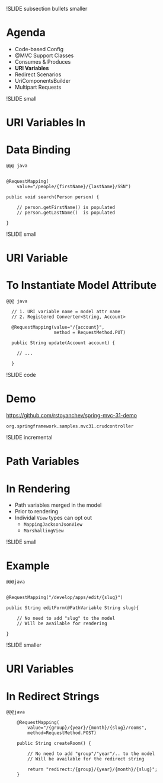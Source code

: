 
!SLIDE subsection bullets smaller
# Agenda

* Code-based Config
* @MVC Support Classes
* Consumes & Produces
* __URI Variables__
* Redirect Scenarios
* UriComponentsBuilder
* Multipart Requests

!SLIDE small
# URI Variables In
# Data Binding

    @@@ java


	@RequestMapping(
        value="/people/{firstName}/{lastName}/SSN")

	public void search(Person person) {

	    // person.getFirstName() is populated
        // person.getLastName()  is populated

	}

!SLIDE small
# URI Variable 
# To Instantiate Model Attribute

    @@@ java

      // 1. URI variable name = model attr name
      // 2. Registered Converter<String, Account>

	  @RequestMapping(value="/{account}", 
                      method = RequestMethod.PUT)

	  public String update(Account account) {

        // ...

      }

!SLIDE code
# Demo 

https://github.com/rstoyanchev/spring-mvc-31-demo

`org.springframework.samples.mvc31.crudcontroller`


!SLIDE incremental
# Path Variables
# In Rendering

* Path variables merged in the model
* Prior to rendering
* Individal `View` types can opt out
  * `MappingJacksonJsonView`
  * `MarshallingView`


!SLIDE small
# Example

    @@@java


    @RequestMapping("/develop/apps/edit/{slug}")

    public String editForm(@PathVariable String slug){

        // No need to add "slug" to the model
        // Will be available for rendering

    }

!SLIDE smaller
# URI Variables 
# In Redirect Strings 

    @@@java

        @RequestMapping(
            value="/{group}/{year}/{month}/{slug}/rooms",
            method=RequestMethod.POST)

        public String createRoom() {

            // No need to add "group"/"year"/.. to the model
            // Will be available for the redirect string

            return "redirect:/{group}/{year}/{month}/{slug}";
        }


